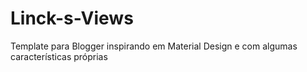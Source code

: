 # Linck-s-Views
Template para Blogger inspirando em Material Design e com algumas características próprias
